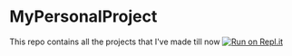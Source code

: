 # MyPersonalProject
 This repo contains all the projects that I've made till now
[![Run on Repl.it](https://repl.it/badge/github/Radioactive92177/MyPersonalProject)](https://repl.it/github/Radioactive92177/MyPersonalProject)